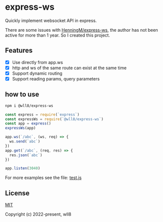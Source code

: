 # express-ws
Quickly implement websocket API in express.

There are some issues with [HenningM/express-ws](https://github.com/HenningM/express-ws), the author has not been active for more than 1 year. So I created this project.

## Features
- [x] Use directly from app.ws
- [x] http and ws of the same route can exist at the same time
- [x] Support dynamic routing
- [x] Support reading params, query parameters

## how to use

``` sh
npm i @wll8/express-ws
```

``` js
const express = require(`express`)
const expressWs = require(`@wll8/express-ws`)
const app = express()
expressWs(app)

app.ws(`/abc`, (ws, req) => {
  ws.send(`abc`)
})
app.get(`/abc`, (req, res) => {
  res.json(`abc`)
})

app.listen(3040)
```

For more examples see the file: [test.js](./test/index.test.js)

## License
[MIT](https://opensource.org/licenses/MIT)

Copyright (c) 2022-present, wll8
